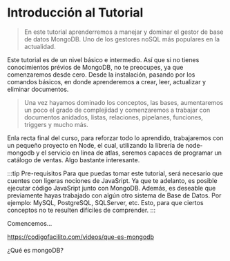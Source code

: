 # Introducción al Tutorial

>En este tutorial aprenderremos a manejar y dominar el gestor de base de datos MongoDB. Uno de los gestores noSQL más populares en la actualidad.

Este tutorial es de un nivel básico e intermedio. Así que si no tienes conocimientos prévios de MongoDB, no te preocupes, ya que comenzaremos desde cero. Desde la instalación, pasando por los comandos básicos, en donde aprenderemos a crear, leer, actualizar y eliminar documentos.

>Una vez hayamos dominado los conceptos, las bases, aumentaremos un poco el grado de complejidad y comenzaremos a trabajar con documentos anidados, listas, relaciones, pipelanes, funciones, triggers y mucho más.

Enla recta final del curso, para reforzar todo lo aprendido, trabajaremos con un pequeño proyecto en Node, el cual, utilizando la librería de node-mongodb y el servicio en linea de atlas, seremos capaces de programar un catálogo de ventas. Algo bastante interesante.

:::tip Pre-requisitos
Para que puedas tomar este tutorial, será necesario que cuentes con ligeras nociones de JavaSript. Ya que te adelanto, es posible ejecutar código JavaSript junto con MongoDB. Además, es deseable que previamente hayas trabajado con algún otro sistema de Base de Datos. Por ejemplo: MySQL, PostgreSQL, SQLServer, etc. Esto, para que ciertos conceptos no te resulten difíciles de comprender.
:::

Comencemos...


https://codigofacilito.com/videos/que-es-mongodb

¿Qué es mongoDB?
